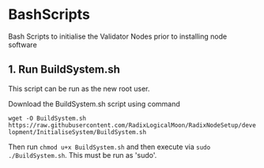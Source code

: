 # BashScripts
Bash Scripts to initialise the Validator Nodes prior to installing node software

## 1. Run BuildSystem.sh
This script can be run as the new root user.  

Download the BuildSystem.sh script using command 

```wget -O BuildSystem.sh https://raw.githubusercontent.com/RadixLogicalMoon/RadixNodeSetup/development/InitialiseSystem/BuildSystem.sh``` 

Then run ```chmod u+x BuildSystem.sh``` and then execute via ```sudo ./BuildSystem.sh```.  This must be run as 'sudo'.
